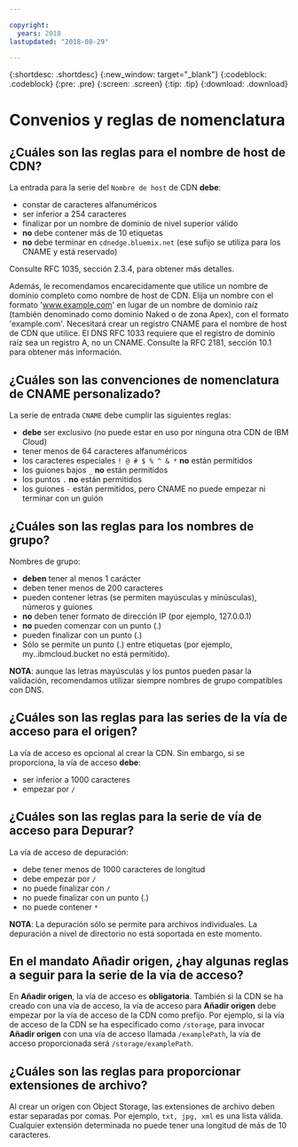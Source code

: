 ```yaml
---

copyright:
  years: 2018
lastupdated: "2018-08-29"

---
```


{:shortdesc: .shortdesc}
{:new_window: target="_blank"}
{:codeblock: .codeblock}
{:pre: .pre}
{:screen: .screen}
{:tip: .tip}
{:download: .download}

# Convenios y reglas de nomenclatura

## ¿Cuáles son las reglas para el nombre de host de CDN?
La entrada para la serie del `Nombre de host` de CDN **debe**:
  * constar de caracteres alfanuméricos
  * ser inferior a 254 caracteres
  * finalizar por un nombre de dominio de nivel superior válido
  * **no** debe contener más de 10 etiquetas
  * **no** debe terminar en `cdnedge.bluemix.net` (ese sufijo se utiliza para los CNAME y está reservado)

Consulte RFC 1035, sección 2.3.4, para obtener más detalles. 

Además, le recomendamos encarecidamente que utilice un nombre de dominio completo como nombre de host de CDN. Elija un nombre con el formato 'www.example.com' en lugar de un nombre de dominio raíz (también denominado como dominio Naked o de zona Apex), con el formato 'example.com'. Necesitará crear un registro CNAME para el nombre de host de CDN que utilice. El DNS RFC 1033 requiere que el registro de dominio raíz sea un registro A, no un CNAME. Consulte la RFC 2181, sección 10.1 para obtener más información.

## ¿Cuáles son las convenciones de nomenclatura de CNAME personalizado?
La serie de entrada `CNAME` debe cumplir las siguientes reglas:
  * **debe** ser exclusivo (no puede estar en uso por ninguna otra CDN de IBM Cloud)
  * tener menos de 64 caracteres alfanuméricos
  * los caracteres especiales `! @ # $ % ^ & *` **no** están permitidos
  * los guiones bajos `_` **no** están permitidos
  * los puntos `.` **no** están permitidos
  * los guiones `-` están permitidos, pero CNAME no puede empezar ni terminar con un guión

## ¿Cuáles son las reglas para los nombres de grupo?
Nombres de grupo:
  * **deben** tener al menos 1 carácter
  * deben tener menos de 200 caracteres
  * pueden contener letras (se permiten mayúsculas y minúsculas), números y guiones
  * **no** deben tener formato de dirección IP (por ejemplo, 127.0.0.1)
  * **no** pueden comenzar con un punto (.)
  * pueden finalizar con un punto (.)
  * Sólo se permite un punto (.) entre etiquetas (por ejemplo, my..ibmcloud.bucket no está permitido).

**NOTA**: aunque las letras mayúsculas y los puntos pueden pasar la validación, recomendamos utilizar siempre nombres de grupo compatibles con DNS.

## ¿Cuáles son las reglas para las series de la vía de acceso para el origen?
La vía de acceso es opcional al crear la CDN. Sin embargo, si se proporciona, la vía de acceso **debe**:
  * ser inferior a 1000 caracteres
  * empezar por `/`

## ¿Cuáles son las reglas para la serie de vía de acceso para Depurar?
La vía de acceso de depuración:
  * debe tener menos de 1000 caracteres de longitud
  * debe empezar por `/`
  * no puede finalizar con `/`
  * no puede finalizar con un punto (.)
  * no puede contener `*`

**NOTA**: La depuración sólo se permite para archivos individuales. La depuración a nivel de directorio no está soportada en este momento.

## En el mandato **Añadir origen**, ¿hay algunas reglas a seguir para la serie de la vía de acceso?
En **Añadir origen**, la vía de acceso es **obligatoria**. También si la CDN se ha creado con una vía de acceso, la vía de acceso para **Añadir origen** debe empezar por la vía de acceso de la CDN como prefijo. Por ejemplo, si la vía de acceso de la CDN se ha especificado como `/storage`, para invocar **Añadir origen** con una vía de acceso llamada `/examplePath`, la vía de acceso proporcionada será `/storage/examplePath`.

## ¿Cuáles son las reglas para proporcionar extensiones de archivo?
Al crear un origen con Object Storage, las extensiones de archivo deben estar separadas por comas. Por ejemplo, `txt, jpg, xml` es una lista válida. Cualquier extensión determinada no puede tener una longitud de más de 10 caracteres.

